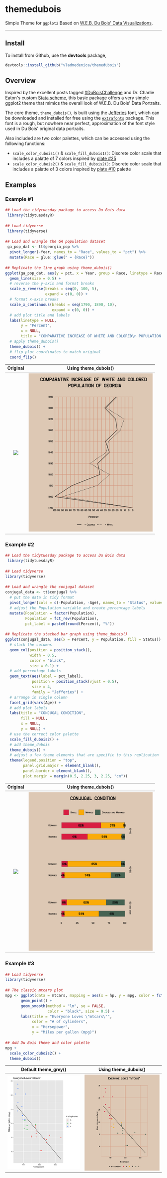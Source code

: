 # themedubois

Simple Theme for `ggplot2` Based on [W.E.B. Du Bois' Data Visualizations](https://www.smithsonianmag.com/history/first-time-together-and-color-book-displays-web-du-bois-visionary-infographics-180970826/).

-----
## Install 

To install from Github, use the **devtools** package,

```r
devtools::install_github("vladmedenica/themedubois")
```
## Overview

Inspired by the excellent posts tagged [#DuBoisChallenge](https://twitter.com/search?q=%23DuBoisChallenge&src=typed_query) and Dr. Charlie Eaton's custom [Stata scheme](https://twitter.com/CharlieEatonPhD/status/1362882278230093824), this basic package offers a very simple ggplot2 theme that mimics the overall look of W.E.B. Du Bois' Data Portraits. 

The core theme, `theme_dubois()`, is built using the [Jefferies](https://www.1001freefonts.com/jefferies.font) font, which can be downloaded and installed for free using the [`extrafonts`](https://github.com/wch/extrafont) package. This font is a rough, but nowhere near perfect, approximation of the font style used in Du Bois' original data portraits.

Also included are two color palettes, which can be accessed using the following functions:

  - `scale_color_dubois1()` & `scale_fill_dubois1()`: Discrete color scale that includes a palatte of 7 colors inspired by [plate #25](https://github.com/ajstarks/dubois-data-portraits/blob/master/challenge/challenge07/original-plate-25.jpg?raw=true)
  - `scale_color_dubois2()` & `scale_fill_dubois2()`: Discrete color scale that includes a palatte of 3 colors inspired by [plate #10](https://github.com/ajstarks/dubois-data-portraits/blob/master/plate10/original-plate-10.jpg?raw=true) 
    palette
 
 ## Examples
 
 ### Example #1
 
```r
## Load the tidytuesday package to access Du Bois data
 library(tidytuesdayR)
 
## Load tidyverse
 library(tidyverse)
 
## Load and wrangle the GA population dataset
 ga_pop_dat <- tt$georgia_pop %>% 
  pivot_longer(-Year, names_to = "Race", values_to = "pct") %>% 
  mutate(Race = glue::glue(" = {Race}"))

## Replicate the line graph using theme_dubois()
ggplot(ga_pop_dat, aes(y = pct, x = Year, group = Race, linetype = Race)) +
  geom_line(size = 0.5) +
  # reverse the y-axis and format breaks
  scale_y_reverse(breaks = seq(0, 100, 5),
                  expand = c(0, 0)) +
  # format x-axis breaks
  scale_x_continuous(breaks = seq(1790, 1890, 10),
                     expand = c(0, 0)) +
  # add plot title and labels
  labs(linetype = NULL,
       y = "Percent",
       x = NULL,
       title = "COMPARATIVE INCREASE OF WHITE AND COLORED\n POPULATION OF GEORGIA") +
  # apply theme_dubois()
  theme_dubois() + 
  # flip plot coordinates to match original
  coord_flip()
```
<table>
  <tr>
    <th>Original</th>
    <th>Using theme_dubois()</th> 
  </tr>
  <tr>
    <th><img src="https://github.com/ajstarks/dubois-data-portraits/blob/master/challenge/challenge01/original-plate-07.jpg?raw=true" width="400"></th>
    <th><img src="man/figures/ga_plot.png" width="400"></th>
  </tr>
</table>
  
### Example #2

```r
## Load the tidytuesday package to access Du Bois data
 library(tidytuesdayR)

## Load tidyverse
library(tidyverse)
 
## Load and wrangle the conjugal dataset
conjugal_data <- tt$conjugal %>% 
  # put the data in tidy format
  pivot_longer(cols = c(-Population, -Age), names_to = "Status", values_to = "Percent") %>% 
  # adjust the Population variable and create percentage labels
  mutate(Population = factor(Population),
         Population = fct_rev(Population),
         pct_label = paste0(round(Percent), "%"))

## Replicate the stacked bar graph using theme_dubois()
ggplot(conjugal_data, aes(x = Percent, y = Population, fill = Status)) +
  # stack the columns
  geom_col(position = position_stack(),
           width = 0.5,
           color = "black",
           size = 0.1) +
  # add percentage labels
  geom_text(aes(label = pct_label), 
            position = position_stack(vjust = 0.5),
            size = 4,
            family = "Jefferies") +
  # arrange in single column
  facet_grid(vars(Age)) +
  # add plot labels
  labs(title = "CONJUGAL CONDITION",
       fill = NULL,
       x = NULL,
       y = NULL) +
  # use the correct color palette
  scale_fill_dubois2() +
  # add theme_dubois
  theme_dubois() +
  # adjust a few theme elements that are specific to this replication
  theme(legend.position = "top",
        panel.grid.major = element_blank(),
        panel.border = element_blank(),
        plot.margin = margin(0.5, 2.25, 3, 2.25, "cm"))
```
<table>
  <tr>
    <th>Original</th>
    <th>Using theme_dubois()</th> 
  </tr>
  <tr>
    <th><img src="https://github.com/ajstarks/dubois-data-portraits/blob/master/challenge/challenge02/original-plate-10.jpg?raw=true" width="400"></th>
    <th><img src="man/figures/status_plot.png" width="400"></th>
  </tr>
</table>

### Example #3

```r
## Load tidyverse
library(tidyverse)

## The classic mtcars plot
mpg <- ggplot(data = mtcars, mapping = aes(x = hp, y = mpg, color = fct_rev(factor(cyl)))) +
       geom_point() +
       geom_smooth(method = "lm", se = FALSE, 
                   color = "black", size = 0.5) +
       labs(title = "Everyone Loves \"mtcars\"",
            color = "# of cylinders",
            x = "Horsepower",
            y = "Miles per gallon (mpg)")

## Add Du Bois theme and color palette           
mpg + 
  scale_color_dubois2() +
  theme_dubois()
```
<table>
  <tr>
    <th>Default theme_grey()</th>
    <th>Using theme_dubois()</th> 
  </tr>
  <tr>
    <th><img src="man/figures/mtcars_classic.png" width="400"></th>
    <th><img src="man/figures/mtcars_dubois.png" width="400"></th>
  </tr>
</table>

